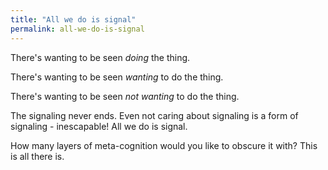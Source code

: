 ```yaml
---
title: "All we do is signal"
permalink: all-we-do-is-signal
---
```


There's wanting to be seen *doing* the thing.

There's wanting to be seen *wanting* to do the thing.

There's wanting to be seen *not wanting* to do the thing.

The signaling never ends. Even not caring about signaling is a form of signaling - inescapable! All we do is signal.

How many layers of meta-cognition would you like to obscure it with? This is all there is.
